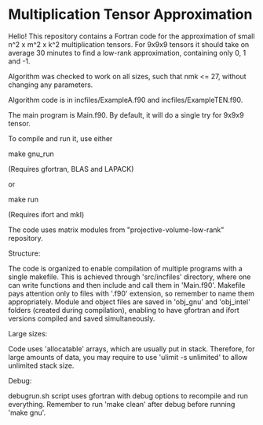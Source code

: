 # Multiplication Tensor Approximation

Hello!
This repository contains a Fortran code for the approximation of small n^2 x m^2 x k^2 multiplication tensors. For 9x9x9 tensors it should take on average 30 minutes to find a low-rank approximation, containing only 0, 1 and -1.

Algorithm was checked to work on all sizes, such that nmk <= 27, without changing any parameters.

Algorithm code is in incfiles/ExampleA.f90 and incfiles/ExampleTEN.f90.

The main program is Main.f90. By default, it will do a single try for 9x9x9 tensor.

To compile and run it, use either

make gnu_run

(Requires gfortran, BLAS and LAPACK)

or

make run

(Requires ifort and mkl)

The code uses matrix modules from "projective-volume-low-rank" repository.

Structure:

The code is organized to enable compilation of multiple programs with a single makefile. This is achieved through 'src/incfiles' directory, where one can write functions and then include and call them in 'Main.f90'. Makefile pays attention only to files with '.f90' extension, so remember to name them appropriately.
Module and object files are saved in 'obj_gnu' and 'obj_intel' folders (created during compilation), enabling to have gfortran and ifort versions compiled and saved simultaneously.

Large sizes:

Code uses 'allocatable' arrays, which are usually put in stack. Therefore, for large amounts of data, you may require to use 'ulimit -s unlimited' to allow unlimited stack size.

Debug:

debugrun.sh script uses gfortran with debug options to recompile and run everything. Remember to run 'make clean' after debug before running 'make gnu'.
